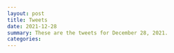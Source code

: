 ```yaml
---
layout: post
title: Tweets
date: 2021-12-28
summary: These are the tweets for December 28, 2021.
categories:
---
```


